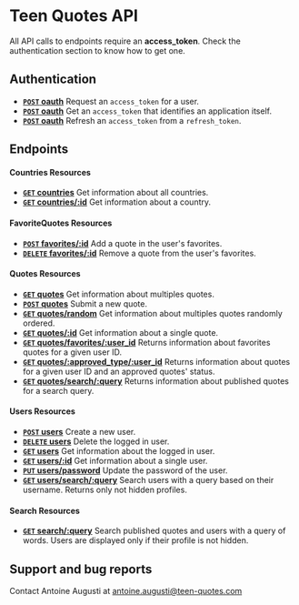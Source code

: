 # Teen Quotes API
All API calls to endpoints require an **access_token**. Check the authentication section to know how to get one.

## Authentication

- **[<code>POST</code> oauth](https://github.com/TeenQuotes/api-documentation/blob/master/authentication/POST_oauth_password.md)** Request an `access_token` for a user.
- **[<code>POST</code> oauth](https://github.com/TeenQuotes/api-documentation/blob/master/authentication/POST_oauth_client_credentials.md)** Get an `access_token` that identifies an application itself.
- **[<code>POST</code> oauth](https://github.com/TeenQuotes/api-documentation/blob/master/authentication/POST_oauth_refresh_token.md)** Refresh an `access_token` from a `refresh_token`.

## Endpoints

#### Countries Resources
- **[<code>GET</code> countries](https://github.com/TeenQuotes/api-documentation/blob/master/endpoints/countries/GET_countries.md)** Get information about all countries.
- **[<code>GET</code> countries/:id](https://github.com/TeenQuotes/api-documentation/blob/master/endpoints/countries/GET_countries_id.md)** Get information about a country.

#### FavoriteQuotes Resources
- **[<code>POST</code> favorites/:id](https://github.com/TeenQuotes/api-documentation/blob/master/endpoints/favorites/POST_favorites_id.md)** Add a quote in the user's favorites.
- **[<code>DELETE</code> favorites/:id](https://github.com/TeenQuotes/api-documentation/blob/master/endpoints/favorites/DELETE_favorites_id.md)** Remove a quote from the user's favorites.

#### Quotes Resources
- **[<code>GET</code> quotes](https://github.com/TeenQuotes/api-documentation/blob/master/endpoints/quotes/GET_quotes.md)** Get information about multiples quotes.
- **[<code>POST</code> quotes](https://github.com/TeenQuotes/api-documentation/blob/master/endpoints/quotes/POST_quotes.md)** Submit a new quote.
- **[<code>GET</code> quotes/random](https://github.com/TeenQuotes/api-documentation/blob/master/endpoints/quotes/GET_quotes_random.md)** Get information about multiples quotes randomly ordered.
- **[<code>GET</code> quotes/:id](https://github.com/TeenQuotes/api-documentation/blob/master/endpoints/quotes/GET_quotes_id.md)** Get information about a single quote.
- **[<code>GET</code> quotes/favorites/:user_id](https://github.com/TeenQuotes/api-documentation/blob/master/endpoints/quotes/GET_quotes_favorites_user_id.md)** Returns information about favorites quotes for a given user ID.
- **[<code>GET</code> quotes/:approved_type/:user_id](https://github.com/TeenQuotes/api-documentation/blob/master/endpoints/quotes/GET_quotes_approved_user_id.md)** Returns information about quotes for a given user ID and an approved quotes' status.
- **[<code>GET</code> quotes/search/:query](https://github.com/TeenQuotes/api-documentation/blob/master/endpoints/quotes/GET_quotes_search_query.md)** Returns information about published quotes for a search query.

#### Users Resources
- **[<code>POST</code> users](https://github.com/TeenQuotes/api-documentation/blob/master/endpoints/users/POST_users.md)** Create a new user.
- **[<code>DELETE</code> users](https://github.com/TeenQuotes/api-documentation/blob/master/endpoints/users/DELETE_users.md)** Delete the logged in user.
- **[<code>GET</code> users](https://github.com/TeenQuotes/api-documentation/blob/master/endpoints/users/GET_users_id.md)** Get information about the logged in user.
- **[<code>GET</code> users/:id](https://github.com/TeenQuotes/api-documentation/blob/master/endpoints/users/GET_users_id.md)** Get information about a single user.
- **[<code>PUT</code> users/password](https://github.com/TeenQuotes/api-documentation/blob/master/endpoints/users/PUT_users_password.md)** Update the password of the user.
- **[<code>GET</code> users/search/:query](https://github.com/TeenQuotes/api-documentation/blob/master/endpoints/users/GET_users_search_query.md)** Search users with a query based on their username. Returns only not hidden profiles.

#### Search Resources
- **[<code>GET</code> search/:query](https://github.com/TeenQuotes/api-documentation/blob/master/endpoints/search/GET_search_query.md)** Search published quotes and users with a query of words. Users are displayed only if their profile is not hidden.

## Support and bug reports
Contact Antoine Augusti at antoine.augusti@teen-quotes.com
